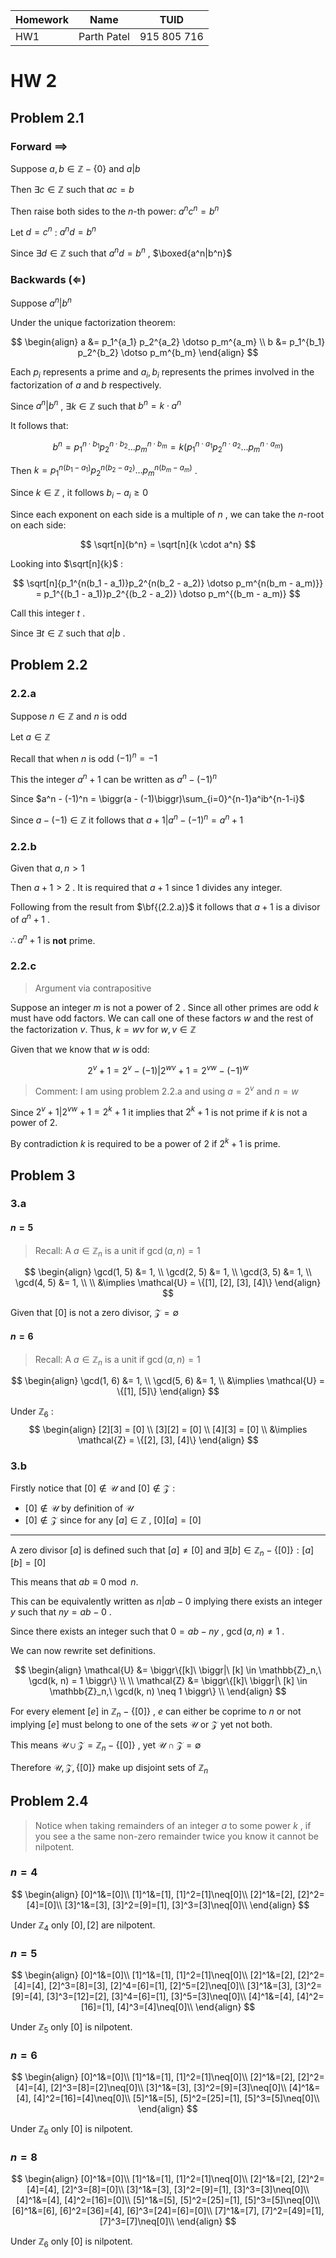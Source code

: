 | Homework | Name        | TUID        |
| -------- | ----------- | ----------- |
| HW1      | Parth Patel | 915 805 716 | 

# HW 2
## Problem 2.1

### Forward $\implies$

Suppose $a, b \in \mathbb{Z} - \{0\}$ and $a|b$ 

Then $\exists c\in\mathbb{Z}$ such that $ac = b$

Then raise both sides to the $n$-th power: $a^nc^n = b^n$

Let $d = c^n$ : $a^nd=b^n$

Since $\exists d\in\mathbb{Z}$ such that $a^nd=b^n$ , $\boxed{a^n|b^n}$

### Backwards $(\Leftarrow)$

Suppose $a^n | b^n$

Under the unique factorization theorem:

$$
\begin{align}
a &= p_1^{a_1} p_2^{a_2} \dotso p_m^{a_m} \\
b &= p_1^{b_1} p_2^{b_2} \dotso p_m^{b_m} 
\end{align}
$$

Each $p_i$ represents a prime and $a_i, b_i$ represents the primes involved in the factorization of $a$ and $b$ respectively. 

Since  $a^n | b^n$ , $\exists k\in\mathbb{Z}$ such that $b^n = k\cdot a^n$

It follows that:

$$
b^n = p_1^{n \cdot b_1} p_2^{n \cdot b_2} \dotso p_m^{n \cdot b_m} = k ( p_1^{n \cdot a_1} p_2^{n \cdot a_2} \dotso p_m^{n \cdot a_m} )
$$

Then $k = p_1^{n(b_1 - a_1)}p_2^{n(b_2 - a_2)} \dotso p_m^{n(b_m - a_m)}$ .

Since $k\in\mathbb{Z}$ , it follows $b_i - a_i \geq 0$

Since each exponent on each side is a multiple of $n$ , we can take the $n$-root on each side:

$$
\sqrt[n]{b^n} = \sqrt[n]{k \cdot a^n}
$$

Looking into $\sqrt[n]{k}$ :

$$
\sqrt[n]{p_1^{n(b_1 - a_1)}p_2^{n(b_2 - a_2)} \dotso p_m^{n(b_m - a_m)}} = p_1^{(b_1 - a_1)}p_2^{(b_2 - a_2)} \dotso p_m^{(b_m - a_m)} 
$$

Call this integer $t$ .

Since $\exists t \in \mathbb{Z}$ such that $a|b$ .


## Problem 2.2

### 2.2.a

Suppose $n\in\mathbb{Z}$ and $n$ is odd

Let $a\in\mathbb{Z}$

Recall that when $n$ is odd $(-1)^n = -1$

This the integer $a^n+1$ can be written as $a^n - (-1)^n$

Since $a^n - (-1)^n = \biggr(a - (-1)\biggr)\sum_{i=0}^{n-1}a^ib^{n-1-i}$

Since $a - (-1) \in \mathbb{Z}$ it follows that $a+1 | a^n - (-1)^n = a^n + 1$

### 2.2.b

Given that $a, n \gt 1$

Then $a+1 \gt 2$ . It is required that $a+1$ since $1$ divides any integer.

Following from the result from $\bf{(2.2.a)}$ it follows that $a+1$ is a divisor of $a^n+1$ .

$\therefore a^n+1$ is **not** prime.

### 2.2.c

> Argument via contrapositive

Suppose an integer $m$ is not a power of $2$ . Since all other primes are odd $k$ must have odd factors. We can call one of these factors $w$ and the rest of the factorization $v$. Thus, $k=wv$ for $w, v\in\mathbb{Z}$

Given that we know that $w$ is odd:

$$
2^v + 1 = 2^v - (-1) | 2^{wv} + 1 = 2^{vw} - (-1)^w
$$


> Comment: I am using problem 2.2.a and using $a=2^v$ and $n=w$


Since $2^v + 1 | 2^{vw}+1 = 2^k+1$ it implies that $2^k+1$ is not prime if $k$ is not a power of 2.

By contradiction $k$ is required to be a power of $2$ if $2^{k}+1$ is prime.


## Problem 3
### 3.a
#### $n=5$

> Recall: A $a\in\mathbb{Z}_n$ is a unit if $\gcd(a, n)=1$

$$
\begin{align}
\gcd(1, 5) &= 1, \\
\gcd(2, 5) &= 1, \\
\gcd(3, 5) &= 1, \\
\gcd(4, 5) &= 1, \\ \\
&\implies \mathcal{U} = \{[1], [2], [3], [4]\}
\end{align}
$$

Given that $[0]$ is not a zero divisor, $\mathcal{Z} = \emptyset$

#### $n=6$

> Recall: A $a\in\mathbb{Z}_n$ is a unit if $\gcd(a, n)=1$

$$
\begin{align}
\gcd(1, 6) &= 1, \\
\gcd(5, 6) &= 1, \\
&\implies \mathcal{U} = \{[1], [5]\}
\end{align}
$$


Under $\mathbb{Z}_6$ :
$$
\begin{align}
[2][3] = [0] \\
[3][2] = [0] \\
[4][3] = [0] \\
&\implies \mathcal{Z} = \{[2], [3], [4]\}
\end{align}
$$

### 3.b

Firstly notice that $[0] \not\in \mathcal{U}$ and $[0] \not\in \mathcal{Z}$ :

+  $[0] \not\in \mathcal{U}$ by definition of $\mathcal{U}$
+  $[0] \not\in \mathcal{Z}$ since for any $[a] \in \mathbb{Z}$ , $[0][a] = [0]$


---

A zero divisor $[a]$ is defined such that $[a]\neq[0]$ and $\exists[b]\in\mathbb{Z}_n - \{[0]\}: [a][b] = [0]$

This means that $ab \equiv 0 \bmod n$.

This can be equivalently written as $n | ab - 0$ implying there exists an integer $y$ such that $ny = ab - 0$ .

Since there exists an integer such that $0 = ab - ny$ , $\gcd(a, n) \neq 1$ .

We can now rewrite set definitions.

$$
\begin{align}
\mathcal{U} &= \biggr\{[k]\ \biggr|\ [k] \in \mathbb{Z}_n,\ \gcd(k, n) = 1 \biggr\} \\ \\
\mathcal{Z} &= \biggr\{[k]\ \biggr|\ [k] \in \mathbb{Z}_n,\ \gcd(k, n) \neq 1 \biggr\} \\
\end{align}
$$

For every element $[e]$ in $\mathbb{Z}_n - \{[0]\}$ , $e$ can either be coprime to $n$ or not implying $[e]$ must belong to one of the sets $\mathcal{U}$ or $\mathcal{Z}$ yet not both. 

This means $\mathcal{U} \cup \mathcal{Z} = \mathbb{Z}_n - \{[0]\}$ , yet $\mathcal{U} \cap \mathcal{Z} = \emptyset$

Therefore $\mathcal{U}, \mathcal{Z}, \{[0]\}$ make up disjoint sets of $\mathbb{Z}_n$

## Problem 2.4

> Notice when taking remainders of an integer $a$ to some power $k$ , if you see a the same non-zero remainder twice you know it cannot be nilpotent.

### $n=4$

$$
\begin{align}
[0]^1&=[0]\\
[1]^1&=[1], [1]^2=[1]\neq[0]\\
[2]^1&=[2], [2]^2=[4]=[0]\\
[3]^1&=[3], [3]^2=[9]=[1], [3]^3=[3]\neq[0]\\
\end{align}
$$

Under $\mathbb{Z}_4$ only $[0], [2]$ are nilpotent.

### $n=5$

$$
\begin{align}
[0]^1&=[0]\\
[1]^1&=[1], [1]^2=[1]\neq[0]\\
[2]^1&=[2], [2]^2=[4]=[4], [2]^3=[8]=[3], [2]^4=[6]=[1], [2]^5=[2]\neq[0]\\
[3]^1&=[3], [3]^2=[9]=[4], [3]^3=[12]=[2], [3]^4=[6]=[1], [3]^5=[3]\neq[0]\\
[4]^1&=[4], [4]^2=[16]=[1], [4]^3=[4]\neq[0]\\
\end{align}
$$

Under $\mathbb{Z}_5$ only $[0]$ is nilpotent.

### $n=6$

$$
\begin{align}
[0]^1&=[0]\\
[1]^1&=[1], [1]^2=[1]\neq[0]\\
[2]^1&=[2], [2]^2=[4]=[4], [2]^3=[8]=[2]\neq[0]\\
[3]^1&=[3], [3]^2=[9]=[3]\neq[0]\\
[4]^1&=[4], [4]^2=[16]=[4]\neq[0]\\
[5]^1&=[5], [5]^2=[25]=[1], [5]^3=[5]\neq[0]\\
\end{align}
$$

Under $\mathbb{Z}_6$ only $[0]$ is nilpotent.

### $n=8$

$$
\begin{align}
[0]^1&=[0]\\
[1]^1&=[1], [1]^2=[1]\neq[0]\\
[2]^1&=[2], [2]^2=[4]=[4], [2]^3=[8]=[0]\\
[3]^1&=[3], [3]^2=[9]=[1], [3]^3=[3]\neq[0]\\
[4]^1&=[4], [4]^2=[16]=[0]\\
[5]^1&=[5], [5]^2=[25]=[1], [5]^3=[5]\neq[0]\\
[6]^1&=[6], [6]^2=[36]=[4], [6]^3=[24]=[6]=[0]\\
[7]^1&=[7], [7]^2=[49]=[1], [7]^3=[7]\neq[0]\\
\end{align}
$$

Under $\mathbb{Z}_6$ only $[0]$ is nilpotent.

